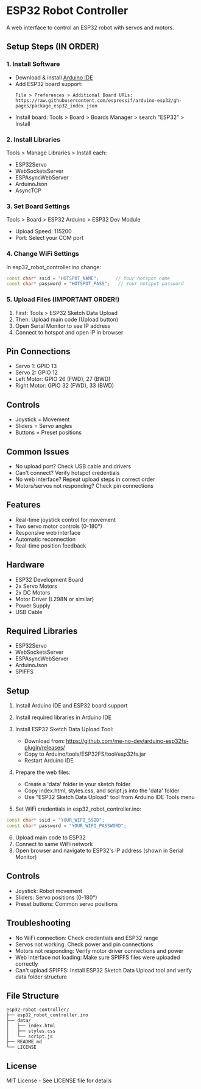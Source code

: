 # ESP32 Robot Controller

A web interface to control an ESP32 robot with servos and motors.

## Setup Steps (IN ORDER)

### 1. Install Software
- Download & install [Arduino IDE](https://www.arduino.cc/en/software)
- Add ESP32 board support:
  ```
  File > Preferences > Additional Board URLs:
  https://raw.githubusercontent.com/espressif/arduino-esp32/gh-pages/package_esp32_index.json
  ```
- Install board: Tools > Board > Boards Manager > search "ESP32" > Install

### 2. Install Libraries
Tools > Manage Libraries > Install each:
- ESP32Servo
- WebSocketsServer
- ESPAsyncWebServer
- ArduinoJson
- AsyncTCP

### 3. Set Board Settings
Tools > Board > ESP32 Arduino > ESP32 Dev Module
- Upload Speed: 115200
- Port: Select your COM port

### 4. Change WiFi Settings
In esp32_robot_controller.ino change:
```cpp
const char* ssid = "HOTSPOT_NAME";      // Your hotspot name
const char* password = "HOTSPOT_PASS";   // Your hotspot password
```

### 5. Upload Files (IMPORTANT ORDER!)
1. First: Tools > ESP32 Sketch Data Upload
2. Then: Upload main code (Upload button)
3. Open Serial Monitor to see IP address
4. Connect to hotspot and open IP in browser

## Pin Connections
- Servo 1: GPIO 13
- Servo 2: GPIO 12
- Left Motor: GPIO 26 (FWD), 27 (BWD)
- Right Motor: GPIO 32 (FWD), 33 (BWD)

## Controls
- Joystick = Movement
- Sliders = Servo angles
- Buttons = Preset positions

## Common Issues
- No upload port? Check USB cable and drivers
- Can't connect? Verify hotspot credentials
- No web interface? Repeat upload steps in correct order
- Motors/servos not responding? Check pin connections

## Features
- Real-time joystick control for movement
- Two servo motor controls (0-180°)
- Responsive web interface
- Automatic reconnection
- Real-time position feedback

## Hardware
- ESP32 Development Board
- 2x Servo Motors
- 2x DC Motors
- Motor Driver (L298N or similar)
- Power Supply
- USB Cable

## Required Libraries
- ESP32Servo
- WebSocketsServer
- ESPAsyncWebServer
- ArduinoJson
- SPIFFS

## Setup
1. Install Arduino IDE and ESP32 board support
2. Install required libraries in Arduino IDE
3. Install ESP32 Sketch Data Upload Tool:
   - Download from: https://github.com/me-no-dev/arduino-esp32fs-plugin/releases/
   - Copy to Arduino/tools/ESP32FS/tool/esp32fs.jar
   - Restart Arduino IDE

4. Prepare the web files:
   - Create a 'data' folder in your sketch folder
   - Copy index.html, styles.css, and script.js into the 'data' folder
   - Use "ESP32 Sketch Data Upload" tool from Arduino IDE Tools menu

5. Set WiFi credentials in esp32_robot_controller.ino:
```cpp
const char* ssid = "YOUR_WIFI_SSID";
const char* password = "YOUR_WIFI_PASSWORD";
```

6. Upload main code to ESP32
7. Connect to same WiFi network
8. Open browser and navigate to ESP32's IP address (shown in Serial Monitor)

## Controls
- Joystick: Robot movement
- Sliders: Servo positions (0-180°)
- Preset buttons: Common servo positions

## Troubleshooting
- No WiFi connection: Check credentials and ESP32 range
- Servos not working: Check power and pin connections
- Motors not responding: Verify motor driver connections and power
- Web interface not loading: Make sure SPIFFS files were uploaded correctly
- Can't upload SPIFFS: Install ESP32 Sketch Data Upload tool and verify data folder structure

## File Structure
```
esp32-robot-controller/
├── esp32_robot_controller.ino
├── data/
│   ├── index.html
│   ├── styles.css
│   └── script.js
├── README.md
└── LICENSE
```

## License
MIT License - See LICENSE file for details
